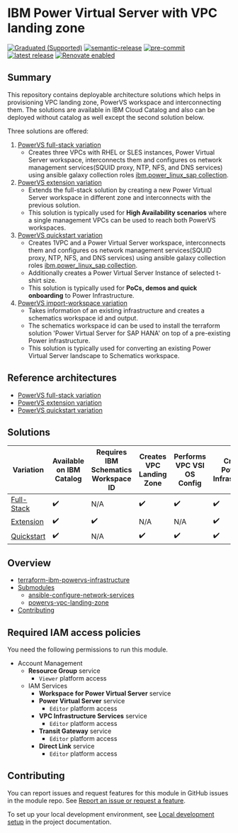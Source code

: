 <!-- BEGIN MODULE HOOK -->

# IBM Power Virtual Server with VPC landing zone

[![Graduated (Supported)](https://img.shields.io/badge/status-Graduated%20(Supported)-brightgreen?style=plastic)](https://terraform-ibm-modules.github.io/documentation/#/badge-status)
[![semantic-release](https://img.shields.io/badge/%20%20%F0%9F%93%A6%F0%9F%9A%80-semantic--release-e10079.svg)](https://github.com/semantic-release/semantic-release)
[![pre-commit](https://img.shields.io/badge/pre--commit-enabled-brightgreen?logo=pre-commit&logoColor=white)](https://github.com/pre-commit/pre-commit)
[![latest release](https://img.shields.io/github/v/release/terraform-ibm-modules/terraform-ibm-powervs-infrastructure?logo=GitHub&sort=semver)](https://github.com/terraform-ibm-modules/terraform-ibm-powervs-infrastructure/releases/latest)
[![Renovate enabled](https://img.shields.io/badge/renovate-enabled-brightgreen.svg)](https://renovatebot.com/)

## Summary
This repository contains deployable architecture solutions which helps in provisioning VPC landing zone, PowerVS workspace and interconnecting them. The solutions are available in IBM Cloud Catalog and also can be deployed without catalog as well except the second solution below.

Three solutions are offered:
1. [PowerVS full-stack variation](https://github.com/terraform-ibm-modules/terraform-ibm-powervs-infrastructure/tree/main/solutions/full-stack)
    - Creates three VPCs with RHEL or SLES instances, Power Virtual Server workspace, interconnects them and configures os network management services(SQUID proxy, NTP, NFS, and DNS services) using ansible galaxy collection roles [ibm.power_linux_sap collection](https://galaxy.ansible.com/ui/repo/published/ibm/power_linux_sap/).
2. [PowerVS extension variation](https://github.com/terraform-ibm-modules/terraform-ibm-powervs-infrastructure/tree/main/solutions/extension)
    - Extends the full-stack solution by creating a new Power Virtual Server workspace in different zone and interconnects with the previous solution.
    - This solution is typically used for **High Availability scenarios** where a single management VPCs can be used to reach both PowerVS workspaces.
3. [PowerVS quickstart variation](https://github.com/terraform-ibm-modules/terraform-ibm-powervs-infrastructure/tree/main/solutions/quickstart)
    - Creates 1VPC and a Power Virtual Server workspace, interconnects them and configures os network management services(SQUID proxy, NTP, NFS, and DNS services) using ansible galaxy collection roles [ibm.power_linux_sap collection](https://galaxy.ansible.com/ui/repo/published/ibm/power_linux_sap/).
    - Additionally creates a Power Virtual Server Instance of selected t-shirt size.
    - This solution is typically used for **PoCs, demos and quick onboarding** to Power Infrastructure.
4. [PowerVS import-workspace variation](https://github.com/terraform-ibm-modules/terraform-ibm-powervs-infrastructure/tree/main/solutions/import-workspace)
    - Takes information of an existing infrastructure and creates a schematics workspace id and output.
    - The schematics workspace id can be used to install the terraform solution 'Power Virtual Server for SAP HANA' on top of a pre-existing Power infrastructure.
    - This solution is typically used for converting an existing Power Virtual Server landscape to Schematics workspace.

## Reference architectures
- [PowerVS full-stack variation](https://github.com/terraform-ibm-modules/terraform-ibm-powervs-infrastructure/tree/main/reference-architectures/full-stack/deploy-arch-ibm-pvs-inf-full-stack.md)
- [PowerVS extension variation](https://github.com/terraform-ibm-modules/terraform-ibm-powervs-infrastructure/tree/main/reference-architectures/extension/deploy-arch-ibm-pvs-inf-extension.md)
- [PowerVS quickstart variation](https://github.com/terraform-ibm-modules/terraform-ibm-powervs-infrastructure/tree/main/reference-architectures/quickstart/deploy-arch-ibm-pvs-inf-quickstart.md)

## Solutions
| Variation  | Available on IBM Catalog  |  Requires IBM Schematics Workspace ID | Creates VPC Landing Zone | Performs VPC VSI OS Config | Creates PowerVS Infrastructure | Creates PowerVS Instance | Performs PowerVS OS Config |
| ------------- | ------------- | ------------- | ------------- | ------------- | ------------- | ------------- | ------------- |
| [Full-Stack](https://github.com/terraform-ibm-modules/terraform-ibm-powervs-infrastructure/tree/main/solutions/full-stack)  | :heavy_check_mark:  | N/A  | :heavy_check_mark:  | :heavy_check_mark:  |  :heavy_check_mark: | N/A | N/A |
| [Extension](https://github.com/terraform-ibm-modules/terraform-ibm-powervs-infrastructure/tree/main/solutions/extension)    | :heavy_check_mark:  |  :heavy_check_mark: |  N/A | N/A | :heavy_check_mark:  | N/A | N/A |
| [Quickstart](https://github.com/terraform-ibm-modules/terraform-ibm-powervs-infrastructure/tree/main/solutions/quickstart)    | :heavy_check_mark:  |   N/A  | :heavy_check_mark:| :heavy_check_mark: | :heavy_check_mark:  | :heavy_check_mark: | N/A |

<!-- BEGIN OVERVIEW HOOK -->
## Overview
* [terraform-ibm-powervs-infrastructure](#terraform-ibm-powervs-infrastructure)
* [Submodules](./modules)
    * [ansible-configure-network-services](./modules/ansible-configure-network-services)
    * [powervs-vpc-landing-zone](./modules/powervs-vpc-landing-zone)
* [Contributing](#contributing)
<!-- END OVERVIEW HOOK -->

## Required IAM access policies

You need the following permissions to run this module.

- Account Management
    - **Resource Group** service
        - `Viewer` platform access
    - IAM Services
        - **Workspace for Power Virtual Server** service
        - **Power Virtual Server** service
            - `Editor` platform access
        - **VPC Infrastructure Services** service
            - `Editor` platform access
        - **Transit Gateway** service
            - `Editor` platform access
        - **Direct Link** service
            - `Editor` platform access

<!-- END MODULE HOOK -->

<!-- BEGIN CONTRIBUTING HOOK -->
## Contributing

You can report issues and request features for this module in GitHub issues in the module repo. See [Report an issue or request a feature](https://github.com/terraform-ibm-modules/.github/blob/main/.github/SUPPORT.md).

To set up your local development environment, see [Local development setup](https://terraform-ibm-modules.github.io/documentation/#/local-dev-setup) in the project documentation.
<!-- END CONTRIBUTING HOOK -->
